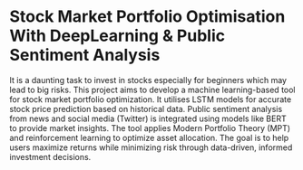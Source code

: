 # Stock Market Portfolio Optimisation With DeepLearning & Public Sentiment Analysis
It is a daunting task to invest in stocks especially for beginners which may lead to big risks. 
This project aims to develop a machine learning-based tool for stock market portfolio optimization.
It utilises LSTM models for accurate stock price prediction based on historical data.
Public sentiment analysis from news and social media (Twitter) is integrated using models like BERT to provide market insights.
The tool applies Modern Portfolio Theory (MPT) and reinforcement learning to optimize asset allocation.
The goal is to help users maximize returns while minimizing risk through data-driven, informed investment decisions.
